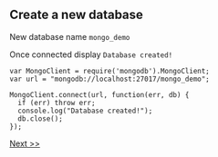 ## Create a new database

New database name `mongo_demo`

Once connected display `Database created!`

```
var MongoClient = require('mongodb').MongoClient;
var url = "mongodb://localhost:27017/mongo_demo";

MongoClient.connect(url, function(err, db) {
  if (err) throw err;
  console.log("Database created!");
  db.close();
});
```

[Next >>](2.md)
